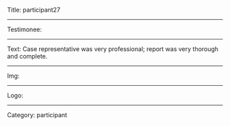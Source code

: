 Title: participant27

----

Testimonee:

----

Text: Case representative was very professional; report was very thorough and complete.

----

Img:

----

Logo:

----

Category: participant
